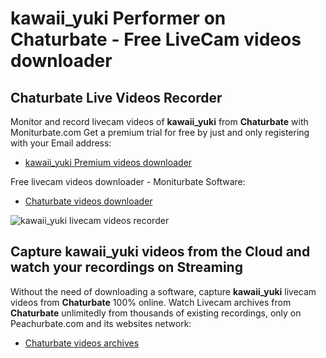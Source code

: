 # kawaii_yuki Performer on Chaturbate - Free LiveCam videos downloader

## Chaturbate Live Videos Recorder

Monitor and record livecam videos of **kawaii_yuki** from **Chaturbate** with Moniturbate.com
Get a premium trial for free by just and only registering with your Email address:
* [kawaii_yuki Premium videos downloader](https://moniturbate.com/request-demo-licence-key.html)

Free livecam videos downloader - Moniturbate Software:
* [Chaturbate videos downloader](https://moniturbate.com/moniturbate-download-software.html)

![kawaii_yuki livecam videos recorder](https://peachurnet.com/templates/moniturbate-software.png)


## Capture kawaii_yuki videos from the Cloud and watch your recordings on Streaming

Without the need of downloading a software, capture **kawaii_yuki** livecam videos from **Chaturbate** 100% online.
Watch Livecam archives from **Chaturbate** unlimitedly from thousands of existing recordings, only on Peachurbate.com and its websites network:
* [Chaturbate videos archives](https://peachurnet.com/)